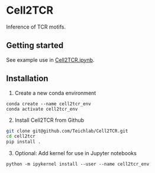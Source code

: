 # Cell2TCR

Inference of TCR motifs.

## Getting started

See example use in [Cell2TCR.ipynb](cell2tcr.ipynb).

## Installation

1. Create a new conda environment

```
conda create --name cell2tcr_env
conda activate cell2tcr_env
```

2. Install Cell2TCR from Github

```bash
git clone git@github.com/Teichlab/Cell2TCR.git
cd cell2tcr
pip install .
```

3. Optional: Add kernel for use in Jupyter notebooks

```
python -m ipykernel install --user --name cell2tcr_env
```